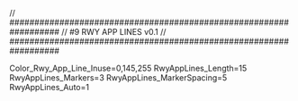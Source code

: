 // ##################################################################
//                 #9 RWY APP LINES v0.1
// ##################################################################

Color_Rwy_App_Line_Inuse=0,145,255
RwyAppLines_Length=15
RwyAppLines_Markers=3
RwyAppLines_MarkerSpacing=5
RwyAppLines_Auto=1